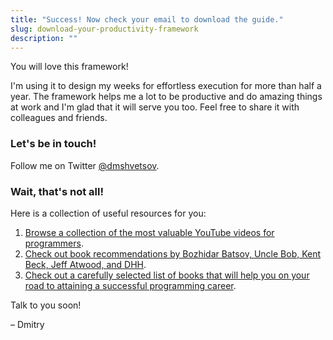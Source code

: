 ```yaml
---
title: "Success! Now check your email to download the guide."
slug: download-your-productivity-framework
description: ""
---
```


You will love this framework!

I&apos;m using it to design my weeks for effortless execution for more than half a year. The framework helps me a lot to be productive and do amazing things at work and I&apos;m glad that it will serve you too. Feel free to share it with colleagues and friends.

### **Let&apos;s be in touch!**

Follow me on Twitter [@dmshvetsov](https://twitter.com/dmshvetsov).

### **Wait, that&apos;s not all!** 

Here is a collection of useful resources for you:

1. [Browse a collection of the most valuable YouTube videos for programmers](https://www.youtube.com/playlist?list=PLZ9y9yxqfSW-HUoh2r-WCWU8ewrBI_8nm).
2. [Check out book recommendations by Bozhidar Batsov, Uncle Bob, Kent Beck, Jeff Atwood, and DHH](https://dmitryshvetsov.com/essential-books-that-every-programmer-should-read/).
3. [Check out a carefully selected list of books that will help you on your road to attaining a successful programming career](https://dmitryshvetsov.com/books-for-successful-programmers/).

Talk to you soon!

– Dmitry
